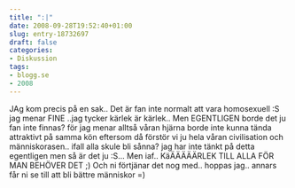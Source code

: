 ```yaml
---
title: ":|"
date: 2008-09-28T19:52:40+01:00
slug: entry-18732697
draft: false
categories:
- Diskussion
tags:
- blogg.se
- 2008
---
```

JAg kom precis på en sak.. Det är fan inte normalt att vara homosexuell :S jag menar FINE ..jag tycker kärlek är kärlek.. Men EGENTLIGEN borde det ju fan inte finnas? för jag menar alltså våran hjärna borde inte kunna tända attraktivt på samma kön eftersom då förstör vi ju hela våran civilisation och människorasen.. ifall alla skule bli sånna? jag har inte tänkt på detta egentligen men så är det ju :S... Men iaf.. KäÄÄÄÄÄRLEK TILL ALLA FÖR MAN BEHÖVER DET ;) Och ni förtjänar det nog med.. hoppas jag.. annars får ni se till att bli bättre människor =)